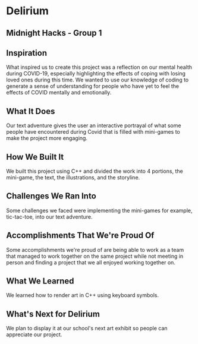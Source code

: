 # Delirium
## Midnight Hacks - Group 1

## Inspiration
What inspired us to create this project was a reflection on our mental health during COVID-19, especially highlighting the effects of coping with losing loved ones during this time. We wanted to use our knowledge of coding to generate a sense of understanding for people who have yet to feel the effects of COVID mentally and emotionally.

## What It Does
Our text adventure gives the user an interactive portrayal of what some people have encountered during Covid that is filled with mini-games to make the project more engaging.

## How We Built It
We built this project using C++ and divided the work into 4 portions, the mini-game, the text, the illustrations, and the storyline.

## Challenges We Ran Into
Some challenges we faced were implementing the mini-games for example, tic-tac-toe, into our text adventure.

## Accomplishments That We're Proud Of
Some accomplishments we're proud of are being able to work as a team that managed to work together on the same project while not meeting in person and finding a project that we all enjoyed working together on.

## What We Learned
We learned how to render art in C++ using keyboard symbols.

## What's Next for Delirium
We plan to display it at our school's next art exhibit so people can appreciate our project.